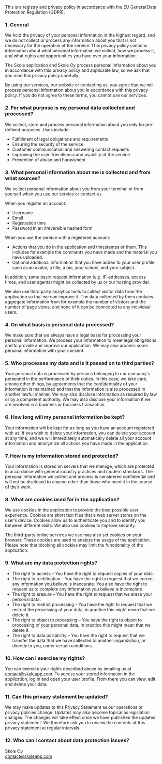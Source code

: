 This is a registry and privacy policy in accordance with the EU General Data Protection Regulation (GDPR).

### 1. General

We hold the privacy of your personal information in the highest regard, and we do not collect or process any information about you that is not necessary for the operation of the service. This privacy policy contains information about what personal information we collect, how we process it, and what rights and opportunities you have over your information.

The Skole application and Skole Oy process personal information about you in accordance with this privacy policy and applicable law, so we ask that you read this privacy policy carefully.

By using our services, our website or contacting us, you agree that we will process personal information about you in accordance with this privacy policy. If you do not agree to these terms, you cannot use our services.

### 2. For what purpose is my personal data collected and processed?

We collect, store and process personal information about you only for pre-defined purposes. Uses include:

- Fulfillment of legal obligations and requirements
- Ensuring the security of the service
- Customer communication and answering contact requests
- Improving the user-friendliness and usability of the service
- Prevention of abuse and harassment

### 3. What personal information about me is collected and from what sources?

We collect personal information about you from your terminal or from yourself when you use our service or contact us.

When you register an account:

- Username
- Email
- Registration time
- Password in an irreversible hashed form

When you use the service with a registered account:

- Actions that you do in the application and timestamps of them. This includes for example the comments you have made and the material you have uploaded.
- Optional additional information that you have added to your user profile, such as an avatar, a title, a bio, your school, and your subject.

In addition, some basic request information (e.g. IP-addresses, access times, and user agents) might be collected by us or our hosting provider.

We also use third party analytics tools to collect visitor data from the application so that we can improve it. The data collected by them contains aggregate information from for example the number of visitors and the number of page views, and none of it can be connected to any individual users.

### 4. On what basis is personal data processed?

We make sure that we always have a legal basis for processing your personal information. We process your information to meet legal obligations and to provide and improve our application. We may also process some personal information with your consent.

### 5. Who processes my data and is it passed on to third parties?

Your personal data is processed by persons belonging to our company's personnel in the performance of their duties. In this case, we take care, among other things, by agreements that the confidentiality of your information is maintained and that the information is also processed in another lawful manner. We may also disclose information as required by law or by a competent authority. We may also disclose your information if we are involved in a business or business transaction.

### 6. How long will my personal information be kept?

Your information will be kept for as long as you have an account registered with us. If you wish to delete your information, you can delete your account at any time, and we will immediately automatically delete all your account information and anonymize all actions you have made in the application.

### 7. How is my information stored and protected?

Your information is stored on servers that we manage, which are protected in accordance with general industry practices and modern standards. The personal information we collect and process is considered confidential and will not be disclosed to anyone other than those who need it in the course of their work.

### 8. What are cookies used for in the application?

We use cookies in the application to provide the best possible user experience. Cookies are short text files that a web server stores on the user’s device. Cookies allow us to authenticate you and to identify you between different visits. We also use cookies to improve security.

The third-party online services we use may also set cookies on your browser. These cookies are used to analyze the usage of the application. Please note that blocking all cookies may limit the functionality of the application.

### 9. What are my data protection rights?

- The right to access – You have the right to request copies of your data.
- The right to rectification – You have the right to request that we correct any information you believe is inaccurate. You also have the right to request us to complete any information you believe is incomplete.
- The right to erasure – You have the right to request that we erase your personal data.
- The right to restrict processing – You have the right to request that we restrict the processing of your data, in practice this might mean that we delete it.
- The right to object to processing – You have the right to object to processing of your personal data, in practice this might mean that we delete it.
- The right to data portability – You have the right to request that we transfer the data that we have collected to another organization, or directly to you, under certain conditions.

### 10. How can I exercise my rights?

You can exercise your rights described above by emailing us at contact@skoleapp.com.
To access your stored information in the application, log in and open your user profile. From there you can view, edit, and delete your data.

### 11. Can this privacy statement be updated?

We may make updates to this Privacy Statement as our operations or privacy policies change. Updates may also become topical as legislation changes. The changes will take effect once we have published the updated privacy statement. We therefore ask you to review the contents of this privacy statement at regular intervals.

### 12. Who can I contact about data protection issues?

Skole Oy \
contact@skoleapp.com
